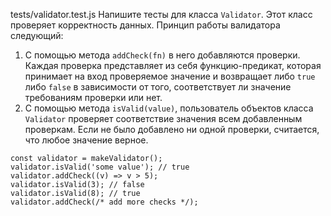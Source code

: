 tests/validator.test.js
Напишите тесты для класса `Validator`. Этот класс проверяет корректность данных. Принцип работы валидатора следующий:

1. С помощью метода `addCheck(fn)` в него добавляются проверки. Каждая проверка представляет из себя функцию-предикат, которая принимает на вход проверяемое значение и возвращает либо `true` либо `false` в зависимости от того, соответствует ли значение требованиям проверки или нет.
2. С помощью метода `isValid(value)`, пользователь объектов класса `Validator` проверяет соответствие значения всем добавленным проверкам. Если не было добавлено ни одной проверки, считается, что любое значение верное.

```
const validator = makeValidator();
validator.isValid('some value'); // true
validator.addCheck((v) => v > 5);
validator.isValid(3); // false
validator.isValid(8); // true
validator.addCheck(/* add more checks */);
```
